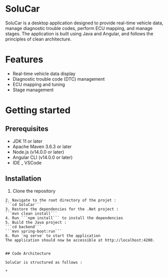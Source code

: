 # SoluCar

SoluCar is a desktop application designed to provide real-time vehicle data, manage diagnostic trouble codes, perform ECU mapping, and manage stages. The application is built using Java and Angular, and follows the principles of clean architecture.

# Features

* Real-time vehicle data display
* Diagnostic trouble code (DTC) management
* ECU mapping and tuning
* Stage management

# Getting started
## Prerequisites
* JDK 11 or later
* Apache Maven 3.6.3 or later
* Node.js (v14.0.0 or later)
* Angular CLI (v14.0.0 or later)
* IDE _ VSCode

## Installation
1. Clone the repository
```git clone https://github.com/karolinaklak/SoluCar.git
2. Navigate to the root directory of the projet : 
```cd SoluCar```
3. Restore the dependencies for the .Net project : 
```mvn clean install```
4. Run ```npm install``` to install the dependencies
5. Build the Java project :
```cd backend```
```mvn spring-boot:run``` 
6. Run `ng serve` to start the application
The application should now be accessible at http://localhost:4200.


## Code Architecture

SoluCar is structured as follows : 

* 



